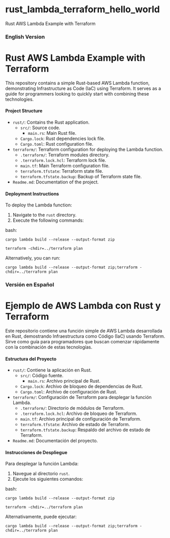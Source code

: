 # rust_lambda_terraform_hello_world
 Rust AWS Lambda Example with Terraform
### English Version

# Rust AWS Lambda Example with Terraform

This repository contains a simple Rust-based AWS Lambda function, demonstrating Infrastructure as Code (IaC) using Terraform. It serves as a guide for programmers looking to quickly start with combining these technologies.

#### Project Structure
- `rust/`: Contains the Rust application.
    - `src/`: Source code.
        - `main.rs`: Main Rust file.
    - `Cargo.lock`: Rust dependencies lock file.
    - `Cargo.toml`: Rust configuration file.
- `terraform/`: Terraform configuration for deploying the Lambda function.
    - `.terraform/`: Terraform modules directory.
    - `.terraform.lock.hcl`: Terraform lock file.
    - `main.tf`: Main Terraform configuration file.
    - `terraform.tfstate`: Terraform state file.
    - `terraform.tfstate.backup`: Backup of Terraform state file.
- `Readme.md`: Documentation of the project.

#### Deployment Instructions
To deploy the Lambda function:
1. Navigate to the `rust` directory.
2. Execute the following commands:

bash:

    cargo lambda build --release --output-format zip

    terraform -chdir=../terraform plan

Alternatively, you can run:

    cargo lambda build --release --output-format zip;terraform -chdir=../terraform plan


### Versión en Español

# Ejemplo de AWS Lambda con Rust y Terraform

Este repositorio contiene una función simple de AWS Lambda desarrollada en Rust, demostrando Infraestructura como Código (IaC) usando Terraform. Sirve como guía para programadores que buscan comenzar rápidamente con la combinación de estas tecnologías.

#### Estructura del Proyecto
- `rust/`: Contiene la aplicación en Rust.
    - `src/`: Código fuente.
        - `main.rs`: Archivo principal de Rust.
    - `Cargo.lock`: Archivo de bloqueo de dependencias de Rust.
    - `Cargo.toml`: Archivo de configuración de Rust.
- `terraform/`: Configuración de Terraform para desplegar la función Lambda.
    - `.terraform/`: Directorio de módulos de Terraform.
    - `.terraform.lock.hcl`: Archivo de bloqueo de Terraform.
    - `main.tf`: Archivo principal de configuración de Terraform.
    - `terraform.tfstate`: Archivo de estado de Terraform.
    - `terraform.tfstate.backup`: Respaldo del archivo de estado de Terraform.
- `Readme.md`: Documentación del proyecto.

#### Instrucciones de Despliegue
Para desplegar la función Lambda:
1. Navegue al directorio `rust`.
2. Ejecute los siguientes comandos:

bash:

    cargo lambda build --release --output-format zip

    terraform -chdir=../terraform plan

Alternativamente, puede ejecutar:

    cargo lambda build --release --output-format zip;terraform -chdir=../terraform plan

